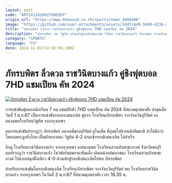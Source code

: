 ```yaml
---
layout: post
code: "ART2411010927GOQZKF"
origin_url: "https://www.khaosod.co.th/sports/news_9486408"
image: "https://github.com/user-attachments/assets/1dd7c649-5040-4216-a068-d27122e8bc45"
title: "ภัทรบพิตร ลิ่วดวล ราชวินิตบางแก้ว คู่ชิงฟุตบอล 7HD แชมเปียน คัพ 2024"
description: "ภัทรบพิตร บด วิชูทิศ ผ่านเข้าสู่รอบชิงชนะเลิศ ไปพบ ราชวินิตบางแก้ว ที่เอาชนะ สวนป่าเขาชะอางค์ คู่ชิงฟุตบอล 7HD แชมเปียน คัพ 2024"
category: "SPORTS"
language: "th"
date: 2024-11-01T14:59:59.190Z
---
```


# ภัทรบพิตร ลิ่วดวล ราชวินิตบางแก้ว คู่ชิงฟุตบอล 7HD แชมเปียน คัพ 2024

[![ภัทรบพิตร ลิ่วดวล ราชวินิตบางแก้ว คู่ชิงฟุตบอล 7HD แชมเปียน คัพ 2024](https://www.khaosod.co.th/wpapp/uploads/2024/11/dfrww.jpg "ภัทรบพิตร ลิ่วดวล ราชวินิตบางแก้ว คู่ชิงฟุตบอล 7HD แชมเปียน คัพ 2024")](https://www.khaosod.co.th/wpapp/uploads/2024/11/dfrww.jpg)

การแข่งขันฟุตบอลนักเรียน 7 คน แชมป์กีฬา 7HD แชมเปียน คัพ 2024 ที่สนามศุภชลาศัย ล่าสุดเมื่อวันที่ 1 พ.ย.67 เป็นการแข่งขันรอบรองชนะเลิศ คู่แรก โรงเรียนภัทรบพิตร จากจังหวัดบุรีรัมย์ ลงสนามพบโรงเรียนวิชูทิศ จากกรุงเทพฯ

ผลการแข่งขันปรากฎว่า ภัทรบพิตร อคาเดมี่ของบุรีรัมย์ ยูไนเต็ด ที่อุดมไปด้วยแข้งทีมชาติ ทำได้ดีกว่า โดยเฉพาะลูกยิงไกล เป็นฝ่ายเอาชนะ วิชูทิศ 4-2 ผ่านเข้ารอบชิงชนะเลิศ ได้สำเร็จ

อีกคู่ โรงเรียนราชวินิตบางแก้ว จากกรุงเทพฯ ลงสนามพบ โรงเรียนสวนป่าเขาชะอางค์ จังหวัดชลบุรี ผลปรากฎว่า ราชวินิตบางแก้ว โชว์ฟอร์มสมราคาทีมเต็ง เดินหน้าถล่มเอาชนะ โรงเรียนสวนป่าเขาชะอางค์ ไปแบบสนุกฝั่งเดียว 4-0 ผ่านเข้าสู่รอบชิงชนะเลิศไปพบ ภัทรบพิตร

สำหรับการแข่งขันในรอบชิงชนะเลิศ โรงเรียนภัทรบพิตร จากจังหวัดบุรีรัมย์ พบ โรงเรียนราชวินิตบางแก้ว จากกรุงเทพฯ ในวันที่ 2 พ.ย.67 ที่สนามศุภชลาศัย เวลา 16.35 น.